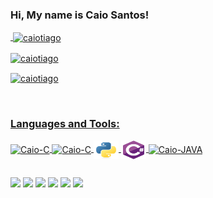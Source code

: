 ### Hi, My name is Caio Santos!

<link rel="stylesheet" href="https://cdn.jsdelivr.net/gh/devicons/devicon@v2.15.1/devicon.min.css">
<link rel="stylesheet" href="https://cdn.jsdelivr.net/gh/devicons/devicon@v2.15.1/devicon.min.css">
<link rel="stylesheet" href="https://cdn.jsdelivr.net/gh/devicons/devicon@v2.15.1/devicon.min.css">
          
          
          
<div>
  <a href = "https://github.com/caiotiago">

<p>&nbsp;<img align="center" src="https://github-readme-stats.vercel.app/api?username=caiotiago&show_icons=true&locale=en" alt="caiotiago" /></p>

<p><img align="center" src="https://github-readme-streak-stats.herokuapp.com/?user=caiotiago&" alt="caiotiago" /></p>

<p><img align="center" src="https://github-readme-stats.vercel.app/api/top-langs?username=caiotiago&show_icons=true&locale=en&layout=compact" alt="caiotiago" /></p>
    
</div>

<div style="display: inline_block"><br>
  
   <i class="devicon-c-plain colored"></i>
   <i class="devicon-cplusplus-plain colored"></i>
   <i class="devicon-java-plain-wordmark colored"></i>
          
   <h3 align="left">Languages and Tools:</h3>
   <img align="center" alt="Caio-C" height="30" width="40" src="https://cdn.jsdelivr.net/gh/devicons/devicon/icons/cplusplus/cplusplus-original.svg">          
  <img align="center" alt="Caio-C" height="30" width="40" src="https://cdn.jsdelivr.net/gh/devicons/devicon/icons/c/c-original.svg">
  <img align="center" alt="Caio-Python" height="30" width="40" src="https://raw.githubusercontent.com/devicons/devicon/master/icons/python/python-original.svg">
  <img align="center" alt="Caio-Csharp" height="30" width="40" src="https://raw.githubusercontent.com/devicons/devicon/master/icons/csharp/csharp-original.svg">
  <img align="center" alt="Caio-JAVA" height="30" width="40" src="https://cdn.jsdelivr.net/gh/devicons/devicon/icons/java/java-original-wordmark.svg">
</div>

##

<div> 
  <a href="https://www.youtube.com/channel/UCBkooywQq6gjQ0xczzKP8ow" target="_blank"><img src="https://img.shields.io/badge/YouTube-FF0000?style=for-the-badge&logo=youtube&logoColor=white" target="_blank"></a>
  <a href="https://www.instagram.com/_caiotiago/" target="_blank"><img src="https://img.shields.io/badge/-Instagram-%23E4405F?style=for-the-badge&logo=instagram&logoColor=white" target="_blank"></a>
 	<a href="https://www.twitch.tv/tiagotv12" target="_blank"><img src="https://img.shields.io/badge/Twitch-9146FF?style=for-the-badge&logo=twitch&logoColor=white" target="_blank"></a>
 <a href="https://discord.gg/cq9gxjxZ" target="_blank"><img src="https://img.shields.io/badge/Discord-7289DA?style=for-the-badge&logo=discord&logoColor=white" target="_blank"></a> 
  <a href = "mailto:caiotobe@gmail.com"><img src="https://img.shields.io/badge/-Gmail-%23333?style=for-the-badge&logo=gmail&logoColor=white" target="_blank"></a>
  <a href="" target="_blank"><img src="https://img.shields.io/badge/-LinkedIn-%230077B5?style=for-the-badge&logo=linkedin&logoColor=white" target="_blank"></a> 
